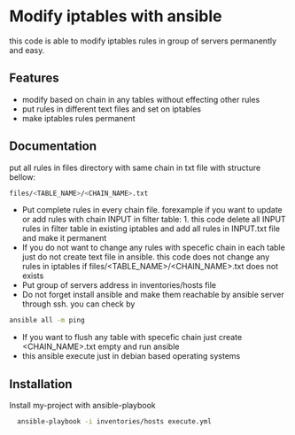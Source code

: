 # Modify iptables with ansible

this code is able to modify iptables rules in group of servers permanently and easy.
 


## Features

- modify based on chain in any tables without effecting other rules
- put rules in different text files and set on iptables
- make iptables rules permanent 



## Documentation

put all rules in files directory with same chain in txt file with structure bellow:
```bash
files/<TABLE_NAME>/<CHAIN_NAME>.txt
```

* Put complete rules in every chain file. forexample if you want to update or add rules with chain INPUT in filter table: 1. this code delete all INPUT rules in filter table in existing iptables and add all rules in INPUT.txt file and make it permanent
* If you do not want to change any rules with specefic chain in each table just do not create text file in ansible. this code does not change any rules in iptables if files/<TABLE_NAME>/<CHAIN_NAME>.txt does not exists
* Put group of servers address in inventories/hosts file 
* Do not forget install ansible and make them reachable by ansible server through ssh. you can check by 
```bash 
ansible all -m ping 
```
* If you want to flush any table with specefic chain just create <CHAIN_NAME>.txt empty and run ansible
* this ansible execute just in debian based operating systems

## Installation

Install my-project with ansible-playbook

```bash
  ansible-playbook -i inventories/hosts execute.yml
```

   
